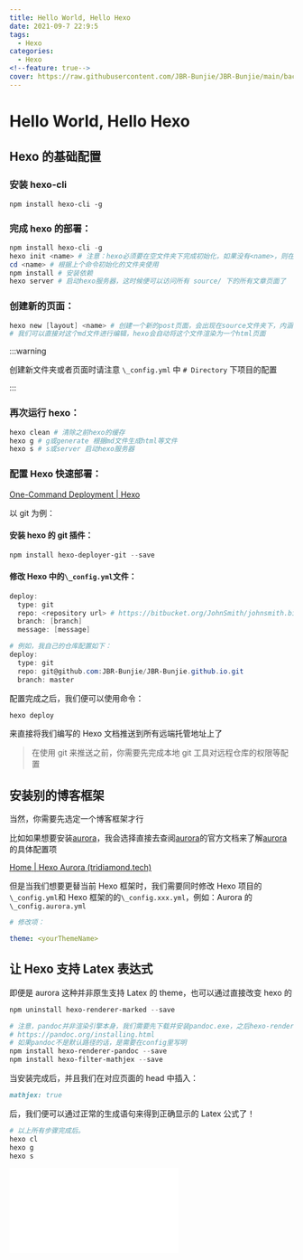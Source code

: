 ```yaml
---
title: Hello World, Hello Hexo
date: 2021-09-7 22:9:5
tags:
  - Hexo
categories:
  - Hexo
<!--feature: true-->
cover: https://raw.githubusercontent.com/JBR-Bunjie/JBR-Bunjie/main/back.jpg
---
```


# Hello World, Hello Hexo

## Hexo 的基础配置

### 安装 hexo-cli

```powshell
npm install hexo-cli -g
```

### 完成 hexo 的部署：

```powershell
npm install hexo-cli -g
hexo init <name> # 注意：hexo必须要在空文件夹下完成初始化，如果没有<name>，则在当前目录下完成初始化，否则新建一个<name>文件夹初始化
cd <name> # 根据上个命令初始化的文件夹使用
npm install # 安装依赖
hexo server # 启动hexo服务器，这时候便可以访问所有 source/ 下的所有文章页面了
```

### 创建新的页面：

```powershell
hexo new [layout] <name> # 创建一个新的post页面，会出现在source文件夹下，内涵一个index.md
# 我们可以直接对这个md文件进行编辑，hexo会自动将这个文件渲染为一个html页面
```

:::warning

创建新文件夹或者页面时请注意 `\_config.yml` 中 `# Directory` 下项目的配置

:::

### 再次运行 hexo：

```powershell
hexo clean # 清除之前hexo的缓存
hexo g # g或generate 根据md文件生成html等文件
hexo s # s或server 启动hexo服务器
```

### 配置 Hexo 快速部署：

[One-Command Deployment | Hexo](https://hexo.io/docs/one-command-deployment)

以 git 为例：

#### 安装 hexo 的 git 插件：

```powershell
npm install hexo-deployer-git --save
```

#### 修改 Hexo 中的`\_config.yml`文件：

```powershell
deploy:
  type: git
  repo: <repository url> # https://bitbucket.org/JohnSmith/johnsmith.bitbucket.io
  branch: [branch]
  message: [message]

# 例如，我自己的仓库配置如下：
deploy:
  type: git
  repo: git@github.com:JBR-Bunjie/JBR-Bunjie.github.io.git
  branch: master
```

配置完成之后，我们便可以使用命令：

```powershell
hexo deploy
```

来直接将我们编写的 Hexo 文档推送到所有远端托管地址上了

> 在使用 git 来推送之前，你需要先完成本地 git 工具对远程仓库的权限等配置

## 安装别的博客框架

当然，你需要先选定一个博客框架才行

比如如果想要安装<a href="#AuroraOfficialSite">aurora</a>，我会选择直接去查阅<a href="#AuroraOfficialSite">aurora</a>的官方文档来了解[aurora](#AuroraOfficialSite)的具体配置项

<span id="AuroraOfficialSite">[Home | Hexo Aurora (tridiamond.tech)](https://aurora.tridiamond.tech/)</span>

但是当我们想要更替当前 Hexo 框架时，我们需要同时修改 Hexo 项目的`\_config.yml`和 Hexo 框架的的`\_config.xxx.yml`，例如：Aurora 的`\_config.aurora.yml`

```yaml
# 修改项：

theme: <yourThemeName>
```

## 让 Hexo 支持 Latex 表达式

即便是 aurora 这种并非原生支持 Latex 的 theme，也可以通过直接改变 hexo 的

```powershell
npm uninstall hexo-renderer-marked --save

# 注意，pandoc并非渲染引擎本身，我们需要先下载并安装pandoc.exe，之后hexo-renderer-pandoc才能通过调用pandoc.exe来生成页面
# https://pandoc.org/installing.html
# 如果pandoc不是默认路径的话，是需要在config里写明
npm install hexo-renderer-pandoc --save
npm install hexo-filter-mathjex --save
```

当安装完成后，并且我们在对应页面的 head 中插入：

```markdown
mathjex: true
```

后，我们便可以通过正常的生成语句来得到正确显示的 Latex 公式了！

```powershell
# 以上所有步骤完成后。
hexo cl
hexo g
hexo s
```

<iframe src="//player.bilibili.com/player.html?aid=673965978&bvid=BV1xU4y1V7WU&cid=363620657&page=1" scrolling="no" border="0" frameborder="no" framespacing="0" allowfullscreen="true"> </iframe>
